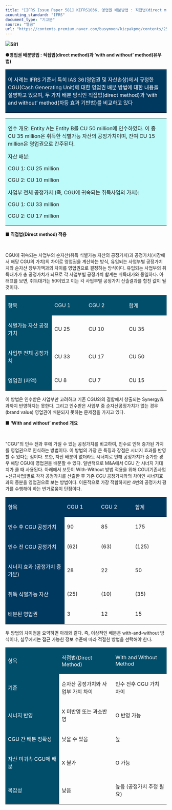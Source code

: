 ```yaml
---
title: "[IFRS Issue Paper 581] KIFRS1036, 영업권 배분방법 : 직접법(direct method)과 ‘with and without’ method(유무법)"
acounting_standard: "IFRS"
document_type: "기고문"
source: "엘곰"
url: "https://contents.premium.naver.com/busymoon/kicpakpmg/contents/250421135000530zd"
---
```

![](https://n2.news.naver.com/l.gif?type=content)**581**

**●영업권 배분방법 : 직접법(direct method)과 ‘with and without’ method(유무법)**

<table style=""><tbody><tr><td colspan="3" rowspan="1" style="width: 99.99%; height: 87.0px;  background-color: #003960;"><div><p style=""><span style="color:#ffffff;">이 사례는 IFRS 기준서 특히 IAS 36(영업권 및 자산손상)에서 규정한 CGU(Cash Generating Unit)에 대한 영업권 배분 방법에 대한 내용을 설명하고 있으며, 두 가지 배분 방식인 직접법(direct method)과 ‘with and without’ method(차등 효과 기반법)를 비교하고 있다</span><span style="color:#ffffff;">​</span></p></div></td></tr></tbody></table>

<table style=""><tbody><tr><td colspan="3" rowspan="1" style="width: 99.99%; height: 129.0px;  background-color: #bdfbfa;"><div><p style=""><span style="">인수 개요: Entity A는 Entity B를 CU 50 million에 인수하였다. 이 중 CU 35 million은 취득한 식별가능 자산의 공정가치이며, 잔여 CU 15 million은 영업권으로 간주된다.</span></p></div><div><p style=""><span style="">자산 배분</span><span style="">:</span></p></div><div><p style=""><span style="">CGU 1: CU 25 million</span></p></div><div><p style=""><span style="">CGU 2: CU 10 million</span></p></div><div><p style=""><span style="">사업부 전체 공정가치</span><span style=""> (즉, CGU에 귀속되는 취득사업의 가치):</span></p></div><div><p style=""><span style="">CGU 1: CU 33 million</span></p></div><div><p style=""><span style="">CGU 2: CU 17 million</span></p></div></td></tr></tbody></table>

**■ 직접법(Direct method) 적용**

​

CGU에 귀속되는 사업부의 순자산(취득 식별가능 자산의 공정가치)과 공정가치(시장에서 해당 CGU의 가치)의 차이로 영업권을 계산하는 방식, 유입되는 사업부별 공정가치치와 순자산 장부가액과의 차이를 영업권으로 결정하는 방식이다. 유입되는 사업부의 취득대가가 총 공정가치가 되므로 각 사업부별 공정가치 합계는 취득대가와 동일하다. 아래표를 보면, 취득대가는 50이었고 이는 각 사업부별 공정가치 산출결과를 합친 값이 될 것이다.

<table style=""><tbody><tr><td colspan="1" rowspan="1" style="width: 28.82%; height: 40.0px;  background-color: #004e6a;"><div><p style=""><span style="color:#ffffff;">항목</span></p></div></td><td colspan="1" rowspan="1" style="width: 21.18%; height: 40.0px;  background-color: #004e6a;"><div><p style=""><span style="color:#ffffff;">CGU 1</span></p></div></td><td colspan="1" rowspan="1" style="width: 25.0%; height: 40.0px;  background-color: #004e6a;"><div><p style=""><span style="color:#ffffff;">CGU 2</span></p></div></td><td colspan="1" rowspan="1" style="width: 25.0%; height: 40.0px;  background-color: #004e6a;"><div><p style=""><span style="color:#ffffff;">합계</span></p></div></td></tr><tr><td colspan="1" rowspan="1" style="width: 28.82%; height: 40.0px;  background-color: #004e6a;"><div><p style=""><span style="color:#ffffff;">식별가능 자산 공정가치</span></p></div></td><td colspan="1" rowspan="1" style="width: 21.18%; height: 40.0px;  "><div><p style=""><span style="">CU 25</span></p></div></td><td colspan="1" rowspan="1" style="width: 25.0%; height: 40.0px;  "><div><p style=""><span style="">CU 10</span></p></div></td><td colspan="1" rowspan="1" style="width: 25.0%; height: 40.0px;  "><div><p style=""><span style="">CU 35</span></p></div></td></tr><tr><td colspan="1" rowspan="1" style="width: 28.82%; height: 40.0px;  background-color: #004e6a;"><div><p style=""><span style="color:#ffffff;">사업부 전체 공정가치</span></p></div></td><td colspan="1" rowspan="1" style="width: 21.18%; height: 40.0px;  "><div><p style=""><span style="">CU 33</span></p></div></td><td colspan="1" rowspan="1" style="width: 25.0%; height: 40.0px;  "><div><p style=""><span style="">CU 17</span></p></div></td><td colspan="1" rowspan="1" style="width: 25.0%; height: 40.0px;  "><div><p style=""><span style="">CU 50</span></p></div></td></tr><tr><td colspan="1" rowspan="1" style="width: 28.82%; height: 40.0px;  background-color: #004e6a;"><div><p style=""><span style="color:#ffffff;">영업권</span><span style="color:#ffffff;"> (차액)</span></p></div></td><td colspan="1" rowspan="1" style="width: 21.18%; height: 40.0px;  "><div><p style=""><span style="">CU 8</span></p></div></td><td colspan="1" rowspan="1" style="width: 25.0%; height: 40.0px;  "><div><p style=""><span style="">CU 7</span></p></div></td><td colspan="1" rowspan="1" style="width: 25.0%; height: 40.0px;  "><div><p style=""><span style="">CU 15</span></p></div></td></tr></tbody></table>

이 방법은 인수받은 사업부만 고려하고 기존 CGU와의 결합에서 창출되는 Synergy효과까지 반영하지는 못한다. 그리고 인수받은 사업부 중 순자산공정가치가 없는 경우 (brand value) 영업권이 배분되지 못하는 문제점을 가지고 있다.

**■ ‘With and without’ method 개요**

​

"CGU"의 인수 전과 후에 가질 수 있는 공정가치를 비교하여, 인수로 인해 증가된 가치를 영업권으로 인식하는 방법이다. 이 방법의 가장 큰 특징과 장점은 시너지 효과를 반영할 수 있다는 점이다. 또한, 자산 배분이 없더라도 시너지로 인해 공정가치가 증가한 경우 해당 CGU에 영업권을 배분할 수 있다. 일반적으로 M&A에서 CGU 간 시너지 기대치가 클 때 사용된다. 아래에서 보듯이 With-Without 방법 적용을 위해 CGU(기존사업+신규사업)별로 각각 공정가치를 산출한 후 기존 CGU 공정가치와의 차이인 시너지효과의 증분을 영업권으로 보는 방법이다. 이론적으로 가장 적합하지만 4번의 공정가치 평가를 수행해야 하는 번거로움이 단점이다.

<table style=""><tbody><tr><td colspan="1" rowspan="1" style="width: 36.62%; height: 40.0px;  background-color: #003960;"><div><p style=""><span style="color:#ffffff;">항목</span></p></div></td><td colspan="1" rowspan="1" style="width: 21.13%; height: 40.0px;  background-color: #003960;"><div><p style=""><span style="color:#ffffff;">CGU 1</span></p></div></td><td colspan="1" rowspan="1" style="width: 21.13%; height: 40.0px;  background-color: #003960;"><div><p style=""><span style="color:#ffffff;">CGU 2</span></p></div></td><td colspan="1" rowspan="1" style="width: 21.13%; height: 40.0px;  background-color: #003960;"><div><p style=""><span style="color:#ffffff;">합계</span></p></div></td></tr><tr><td colspan="1" rowspan="1" style="width: 36.62%; height: 40.0px;  background-color: #003960;"><div><p style=""><span style="color:#ffffff;">인수 후 CGU 공정가치</span></p></div></td><td colspan="1" rowspan="1" style="width: 21.13%; height: 40.0px;  "><div><p style=""><span style="">90</span></p></div></td><td colspan="1" rowspan="1" style="width: 21.13%; height: 40.0px;  "><div><p style=""><span style="">85</span></p></div></td><td colspan="1" rowspan="1" style="width: 21.13%; height: 40.0px;  "><div><p style=""><span style="">175</span></p></div></td></tr><tr><td colspan="1" rowspan="1" style="width: 36.62%; height: 40.0px;  background-color: #003960;"><div><p style=""><span style="color:#ffffff;">인수 전 CGU 공정가치</span></p></div></td><td colspan="1" rowspan="1" style="width: 21.13%; height: 40.0px;  "><div><p style=""><span style="">(62)</span></p></div></td><td colspan="1" rowspan="1" style="width: 21.13%; height: 40.0px;  "><div><p style=""><span style="">(63)</span></p></div></td><td colspan="1" rowspan="1" style="width: 21.13%; height: 40.0px;  "><div><p style=""><span style="">(125)</span></p></div></td></tr><tr><td colspan="1" rowspan="1" style="width: 36.62%; height: 40.0px;  background-color: #003960;"><div><p style=""><span style="color:#ffffff;">시너지 효과 (공정가치 증가분)</span></p></div></td><td colspan="1" rowspan="1" style="width: 21.13%; height: 40.0px;  "><div><p style=""><span style="">28</span></p></div></td><td colspan="1" rowspan="1" style="width: 21.13%; height: 40.0px;  "><div><p style=""><span style="">22</span></p></div></td><td colspan="1" rowspan="1" style="width: 21.13%; height: 40.0px;  "><div><p style=""><span style="">50</span></p></div></td></tr><tr><td colspan="1" rowspan="1" style="width: 36.62%; height: 40.0px;  background-color: #003960;"><div><p style=""><span style="color:#ffffff;">취득 식별가능 자산</span></p></div></td><td colspan="1" rowspan="1" style="width: 21.13%; height: 40.0px;  "><div><p style=""><span style="">(25)</span></p></div></td><td colspan="1" rowspan="1" style="width: 21.13%; height: 40.0px;  "><div><p style=""><span style="">(10)</span></p></div></td><td colspan="1" rowspan="1" style="width: 21.13%; height: 40.0px;  "><div><p style=""><span style="">(35)</span></p></div></td></tr><tr><td colspan="1" rowspan="1" style="width: 36.62%; height: 40.0px;  background-color: #003960;"><div><p style=""><span style="color:#ffffff;">배분된 영업권</span></p></div></td><td colspan="1" rowspan="1" style="width: 21.13%; height: 40.0px;  "><div><p style=""><span style="">3</span></p></div></td><td colspan="1" rowspan="1" style="width: 21.13%; height: 40.0px;  "><div><p style=""><span style="">12</span></p></div></td><td colspan="1" rowspan="1" style="width: 21.13%; height: 40.0px;  "><div><p style=""><span style="">15</span></p></div></td></tr></tbody></table>

두 방법의 차이점을 요약하면 아래와 같다. 즉, 이상적인 배분은 with-and-without 방식이나, 실무에서는 접근 가능한 정보 수준에 따라 적절한 방법을 선택해야 한다.

<table style=""><tbody><tr><td colspan="1" rowspan="1" style="width: 33.34%; height: 40.0px;  background-color: #004e6a;"><div><p style=""><span style="color:#ffffff;">항목</span></p></div></td><td colspan="1" rowspan="1" style="width: 33.34%; height: 40.0px;  background-color: #004e6a;"><div><p style=""><span style="color:#ffffff;">직접법(Direct Method)</span></p></div></td><td colspan="1" rowspan="1" style="width: 33.34%; height: 40.0px;  background-color: #004e6a;"><div><p style=""><span style="color:#ffffff;">With and Without Method</span></p></div></td></tr><tr><td colspan="1" rowspan="1" style="width: 33.34%; height: 40.0px;  background-color: #004e6a;"><div><p style=""><span style="color:#ffffff;">기준</span></p></div></td><td colspan="1" rowspan="1" style="width: 33.34%; height: 40.0px;  "><div><p style=""><span style="">순자산 공정가치와 사업부 가치 차이</span></p></div></td><td colspan="1" rowspan="1" style="width: 33.34%; height: 40.0px;  "><div><p style=""><span style="">인수 전후 CGU 가치 차이</span></p></div></td></tr><tr><td colspan="1" rowspan="1" style="width: 33.34%; height: 20.0px;  background-color: #004e6a;"><div><p style=""><span style="color:#ffffff;">시너지 반영</span></p></div></td><td colspan="1" rowspan="1" style="width: 33.34%; height: 20.0px;  "><div><p style=""><span style="">X 미반영 또는 과소반영</span></p></div></td><td colspan="1" rowspan="1" style="width: 33.34%; height: 20.0px;  "><div><p style=""><span style="">O 반영 가능</span></p></div></td></tr><tr><td colspan="1" rowspan="1" style="width: 33.34%; height: 20.0px;  background-color: #004e6a;"><div><p style=""><span style="color:#ffffff;">CGU 간 배분 정확성</span></p></div></td><td colspan="1" rowspan="1" style="width: 33.34%; height: 20.0px;  "><div><p style=""><span style="">낮을 수 있음</span></p></div></td><td colspan="1" rowspan="1" style="width: 33.34%; height: 20.0px;  "><div><p style=""><span style="">높</span></p></div></td></tr><tr><td colspan="1" rowspan="1" style="width: 33.34%; height: 40.0px;  background-color: #004e6a;"><div><p style=""><span style="color:#ffffff;">자산 미귀속 CGU에 배분</span></p></div></td><td colspan="1" rowspan="1" style="width: 33.34%; height: 40.0px;  "><div><p style=""><span style="">X 불가</span></p></div></td><td colspan="1" rowspan="1" style="width: 33.34%; height: 40.0px;  "><div><p style=""><span style="">O 가능</span></p></div></td></tr><tr><td colspan="1" rowspan="1" style="width: 33.34%; height: 40.0px;  background-color: #004e6a;"><div><p style=""><span style="color:#ffffff;">복잡성</span></p></div></td><td colspan="1" rowspan="1" style="width: 33.34%; height: 40.0px;  "><div><p style=""><span style="">낮음</span></p></div></td><td colspan="1" rowspan="1" style="width: 33.34%; height: 40.0px;  "><div><p style=""><span style="">높음 (공정가치 추정 필요)</span></p></div></td></tr></tbody></table>

​